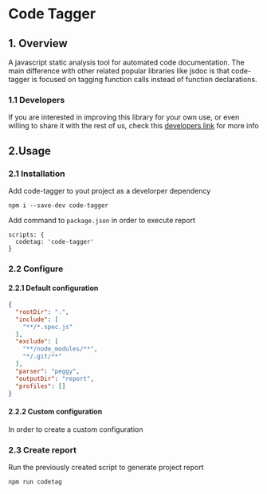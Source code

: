 # Code Tagger
## 1. Overview
A javascript static analysis tool for automated code documentation. The main difference with other related popular libraries like jsdoc is that code-tagger is focused on tagging function calls instead of function declarations.

### 1.1 Developers
If you are interested in improving this library for your own use, or even willing to share it with the rest of us, check this [developers link](README_DEVELOPERS.md) for more info

## 2.Usage
### 2.1 Installation
Add code-tagger to yout project as a develorper dependency
```
npm i --save-dev code-tagger
```
Add command to `package.json` in order to execute report
```
scripts: {
  codetag: 'code-tagger'
}
```
### 2.2 Configure
#### 2.2.1 Default configuration
```json
{
  "rootDir": ".",
  "include": [
    "**/*.spec.js"
  ],
  "exclude": [
    "**/node_modules/**",
    "*/.git/**"
  ],
  "parser": "peggy",
  "outputDir": "report",
  "profiles": []
}
```
#### 2.2.2 Custom configuration
In order to create a custom configuration

### 2.3 Create report
Run the previously created script to generate project report
```
npm run codetag
```